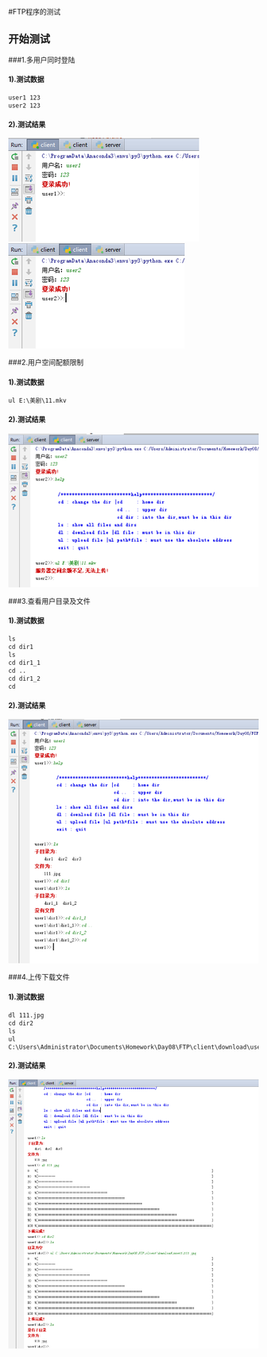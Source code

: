 #FTP程序的测试

## 开始测试

###1.多用户同时登陆

#### 	1).测试数据

```
user1 123
user2 123
```


#### 	2).测试结果

![](test\test1.png)
![](test\test2.png)

###2.用户空间配额限制

#### 	1).测试数据

```
ul E:\美剧\11.mkv
```


#### 	2).测试结果

![](test\test3.png)

###3.查看用户目录及文件

#### 	1).测试数据

```
ls
cd dir1
ls
cd dir1_1
cd ..
cd dir1_2
cd
```


#### 	2).测试结果

![](test\test4.png)

###4.上传下载文件

#### 	1).测试数据

```
dl 111.jpg
cd dir2
ls
ul C:\Users\Administrator\Documents\Homework\Day08\FTP\client\download\user1\111.jpg
```


#### 	2).测试结果

![](test\test5.png)

